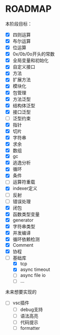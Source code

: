 # ROADMAP

本阶段目标：  
- [x] 四则运算
- [x] 布尔运算
- [x] 位运算
- [x] 0x/0b/0o开头的常数
- [x] 全局变量和初始化
- [x] 自定义接口
- [x] 方法
- [x] 扩展方法
- [x] 模块化
- [x] 包管理
- [x] 方法泛型
- [x] 结构体泛型
- [x] 接口泛型
- [ ] 泛型约束
- [x] 指针
- [x] 切片
- [x] 字符串
- [x] 求余
- [x] 数组
- [x] gc
- [x] 逃逸分析
- [x] 循环
- [x] 条件
- [ ] 运算符重载
- [x] indexer定义
- [ ] 反射
- [ ] 错误处理
- [x] 闭包
- [x] 函数类型变量
- [x] generator
- [x] 字符串类型
- [x] 并发编译
- [x] 循环依赖检测
- [x] Comment
- [x] 协程
- [ ] 基础库
  - [x] tcp
  - [x] async timeout
  - [ ] async file io
  - [ ] ...

未来想要实现的
- [ ] vsc插件
  - [ ] debug支持
  - [ ] 语法高亮
  - [ ] 代码提示
  - [ ] formatter
